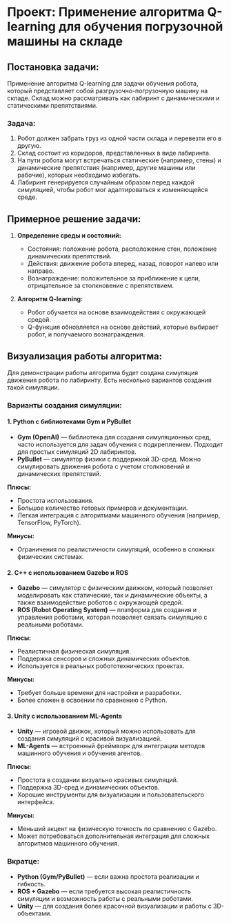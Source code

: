 # Проект: Применение алгоритма Q-learning для обучения погрузочной машины на складе

## Постановка задачи:
Применение алгоритма Q-learning для задачи обучения робота, который представляет собой разгрузочно-погрузочную машину на складе. Склад можно рассматривать как лабиринт с динамическими и статическими препятствиями. 

### Задача:
1. Робот должен забрать груз из одной части склада и перевезти его в другую.
2. Склад состоит из коридоров, представленных в виде лабиринта.
3. На пути робота могут встречаться статические (например, стены) и динамические препятствия (например, другие машины или рабочие), которых необходимо избегать.
4. Лабиринт генерируется случайным образом перед каждой симуляцией, чтобы робот мог адаптироваться к изменяющейся среде.

## Примерное решение задачи:

1. **Определение среды и состояний:**
   - Состояния: положение робота, расположение стен, положение динамических препятствий.
   - Действия: движение робота вперед, назад, поворот налево или направо.
   - Вознаграждение: положительное за приближение к цели, отрицательное за столкновение с препятствием.

2. **Алгоритм Q-learning:**
   - Робот обучается на основе взаимодействия с окружающей средой.
   - Q-функция обновляется на основе действий, которые выбирает робот, и получаемого вознаграждения.
   

## Визуализация работы алгоритма:
Для демонстрации работы алгоритма будет создана симуляция движения робота по лабиринту. Есть несколько вариантов создания такой симуляции.

### Варианты создания симуляции:

#### 1. **Python с библиотеками Gym и PyBullet**
   - **Gym (OpenAI)** — библиотека для создания симуляционных сред, часто используется для задач обучения с подкреплением. Подходит для простых симуляций 2D лабиринтов.
   - **PyBullet** — симулятор физики с поддержкой 3D-сред. Можно симулировать движения робота с учетом столкновений и динамических препятствий.

   **Плюсы:**
   - Простота использования.
   - Большое количество готовых примеров и документации.
   - Легкая интеграция с алгоритмами машинного обучения (например, TensorFlow, PyTorch).
   
   **Минусы:**
   - Ограничения по реалистичности симуляций, особенно в сложных физических системах.

#### 2. **C++ с использованием Gazebo и ROS**
   - **Gazebo** — симулятор с физическим движком, который позволяет моделировать как статические, так и динамические объекты, а также взаимодействие роботов с окружающей средой.
   - **ROS (Robot Operating System)** — платформа для создания и управления роботами, которая позволяет связать симуляцию с реальными роботами.

   **Плюсы:**
   - Реалистичная физическая симуляция.
   - Поддержка сенсоров и сложных динамических объектов.
   - Используется в реальных робототехнических проектах.

   **Минусы:**
   - Требует больше времени для настройки и разработки.
   - Более сложен в освоении по сравнению с Python.

#### 3. **Unity с использованием ML-Agents**
   - **Unity** — игровой движок, который можно использовать для создания симуляций с красивой визуализацией.
   - **ML-Agents** — встроенный фреймворк для интеграции методов машинного обучения и обучения агентов.

   **Плюсы:**
   - Простота в создании визуально красивых симуляций.
   - Поддержка 3D-сред и динамических объектов.
   - Хорошие инструменты для визуализации и пользовательского интерфейса.

   **Минусы:**
   - Меньший акцент на физическую точность по сравнению с Gazebo.
   - Может потребоваться дополнительная интеграция для сложных алгоритмов машинного обучения.

### Вкратце:
- **Python (Gym/PyBullet)** — если важна простота реализации и гибкость.
- **ROS + Gazebo** — если требуется высокая реалистичность симуляции и возможность работы с реальными роботами.
- **Unity** — для создания более красочной визуализации и работы с 3D-объектами.
